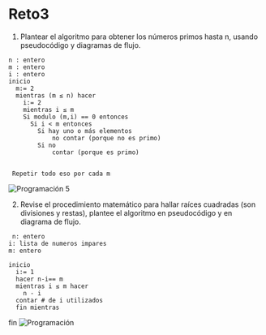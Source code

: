 # Reto3
1) Plantear el algoritmo para obtener los números primos hasta n, usando pseudocódigo y diagramas de flujo.
```
n : entero
m : entero 
i : entero
inicio
  m:= 2
  mientras (m ≤ n) hacer 
    i:= 2
    mientras i ≤ m 
	Si modulo (m,i) == 0 entonces
	  Si i < m entonces
		Si hay uno o más elementos
			no contar (porque no es primo)
		Si no 
			contar (porque es primo)
			     

 Repetir todo eso por cada m
```

![Programación 5](https://github.com/Santi1019/Reto3/assets/141860536/413ab8c4-3552-4cc4-8fe0-d5fafdc05600)

2) Revise el procedimiento matemático para hallar raíces cuadradas (son divisiones y restas), plantee el algoritmo en pseudocódigo y en diagrama de flujo.
```
 n: entero
i: lista de numeros impares 
m: entero

inicio
  i:= 1
  hacer n-i== m
  mientras i ≤ m hacer 
    n - i 
  contar # de i utilizados
  fin mientras
```

fin 
![Programación ](https://github.com/Santi1019/Reto3/assets/141860536/d86242bc-cfa2-4350-b12b-fffc55a56be2)

